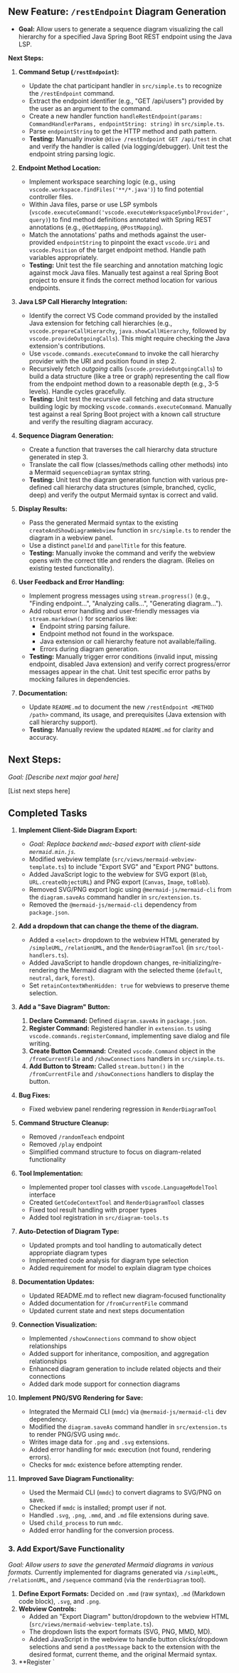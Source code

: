 ## New Feature: `/restEndpoint` Diagram Generation

*   **Goal:** Allow users to generate a sequence diagram visualizing the call hierarchy for a specified Java Spring Boot REST endpoint using the Java LSP.

**Next Steps:**

1.  **Command Setup (`/restEndpoint`):**
    *   Update the chat participant handler in `src/simple.ts` to recognize the `/restEndpoint` command.
    *   Extract the endpoint identifier (e.g., "GET /api/users") provided by the user as an argument to the command.
    *   Create a new handler function `handleRestEndpoint(params: CommandHandlerParams, endpointString: string)` in `src/simple.ts`.
    *   Parse `endpointString` to get the HTTP method and path pattern.
    *   **Testing:** Manually invoke `@dive /restEndpoint GET /api/test` in chat and verify the handler is called (via logging/debugger). Unit test the endpoint string parsing logic.

2.  **Endpoint Method Location:**
    *   Implement workspace searching logic (e.g., using `vscode.workspace.findFiles('**/*.java')`) to find potential controller files.
    *   Within Java files, parse or use LSP symbols (`vscode.executeCommand('vscode.executeWorkspaceSymbolProvider', query)`) to find method definitions annotated with Spring REST annotations (e.g., `@GetMapping`, `@PostMapping`).
    *   Match the annotations' paths and methods against the user-provided `endpointString` to pinpoint the exact `vscode.Uri` and `vscode.Position` of the target endpoint method. Handle path variables appropriately.
    *   **Testing:** Unit test the file searching and annotation matching logic against mock Java files. Manually test against a real Spring Boot project to ensure it finds the correct method location for various endpoints.

3.  **Java LSP Call Hierarchy Integration:**
    *   Identify the correct VS Code command provided by the installed Java extension for fetching call hierarchies (e.g., `vscode.prepareCallHierarchy`, `java.showCallHierarchy`, followed by `vscode.provideOutgoingCalls`). This might require checking the Java extension's contributions.
    *   Use `vscode.commands.executeCommand` to invoke the call hierarchy provider with the URI and position found in step 2.
    *   Recursively fetch *outgoing* calls (`vscode.provideOutgoingCalls`) to build a data structure (like a tree or graph) representing the call flow from the endpoint method down to a reasonable depth (e.g., 3-5 levels). Handle cycles gracefully.
    *   **Testing:** Unit test the recursive call fetching and data structure building logic by mocking `vscode.commands.executeCommand`. Manually test against a real Spring Boot project with a known call structure and verify the resulting diagram accuracy.

4.  **Sequence Diagram Generation:**
    *   Create a function that traverses the call hierarchy data structure generated in step 3.
    *   Translate the call flow (classes/methods calling other methods) into a Mermaid `sequenceDiagram` syntax string.
    *   **Testing:** Unit test the diagram generation function with various pre-defined call hierarchy data structures (simple, branched, cyclic, deep) and verify the output Mermaid syntax is correct and valid.

5.  **Display Results:**
    *   Pass the generated Mermaid syntax to the existing `createAndShowDiagramWebview` function in `src/simple.ts` to render the diagram in a webview panel.
    *   Use a distinct `panelId` and `panelTitle` for this feature.
    *   **Testing:** Manually invoke the command and verify the webview opens with the correct title and renders the diagram. (Relies on existing tested functionality).

6.  **User Feedback and Error Handling:**
    *   Implement progress messages using `stream.progress()` (e.g., "Finding endpoint...", "Analyzing calls...", "Generating diagram...").
    *   Add robust error handling and user-friendly messages via `stream.markdown()` for scenarios like:
        *   Endpoint string parsing failure.
        *   Endpoint method not found in the workspace.
        *   Java extension or call hierarchy feature not available/failing.
        *   Errors during diagram generation.
    *   **Testing:** Manually trigger error conditions (invalid input, missing endpoint, disabled Java extension) and verify correct progress/error messages appear in the chat. Unit test specific error paths by mocking failures in dependencies.

7.  **Documentation:**
    *   Update `README.md` to document the new `/restEndpoint <METHOD /path>` command, its usage, and prerequisites (Java extension with call hierarchy support).
    *   **Testing:** Manually review the updated `README.md` for clarity and accuracy.

## Next Steps:

*Goal: [Describe next major goal here]*

[List next steps here]

## Completed Tasks

1.  **Implement Client-Side Diagram Export:**
    *   *Goal: Replace backend `mmdc`-based export with client-side `mermaid.min.js`.*
    *   Modified webview template (`src/views/mermaid-webview-template.ts`) to include "Export SVG" and "Export PNG" buttons.
    *   Added JavaScript logic to the webview for SVG export (`Blob`, `URL.createObjectURL`) and PNG export (`Canvas`, `Image`, `toBlob`).
    *   Removed SVG/PNG export logic using `@mermaid-js/mermaid-cli` from the `diagram.saveAs` command handler in `src/extension.ts`.
    *   Removed the `@mermaid-js/mermaid-cli` dependency from `package.json`.

2.  **Add a dropdown that can change the theme of the diagram.**
    *   Added a `<select>` dropdown to the webview HTML generated by `/simpleUML`, `/relationUML`, and the `RenderDiagramTool` (in `src/tool-handlers.ts`).
    *   Added JavaScript to handle dropdown changes, re-initializing/re-rendering the Mermaid diagram with the selected theme (`default`, `neutral`, `dark`, `forest`).
    *   Set `retainContextWhenHidden: true` for webviews to preserve theme selection.
2.  **Add a "Save Diagram" Button:**
    1.  **Declare Command:** Defined `diagram.saveAs` in `package.json`.
    2.  **Register Command:** Registered handler in `extension.ts` using `vscode.commands.registerCommand`, implementing save dialog and file writing.
    3.  **Create Button Command:** Created `vscode.Command` object in the `/fromCurrentFile` and `/showConnections` handlers in `src/simple.ts`.
    4.  **Add Button to Stream:** Called `stream.button()` in the `/fromCurrentFile` and `/showConnections` handlers to display the button.

3.  **Bug Fixes:**
    *   Fixed webview panel rendering regression in `RenderDiagramTool`

4.  **Command Structure Cleanup:**
    *   Removed `/randomTeach` endpoint
    *   Removed `/play` endpoint
    *   Simplified command structure to focus on diagram-related functionality

5.  **Tool Implementation:**
    *   Implemented proper tool classes with `vscode.LanguageModelTool` interface
    *   Created `GetCodeContextTool` and `RenderDiagramTool` classes
    *   Fixed tool result handling with proper types
    *   Added tool registration in `src/diagram-tools.ts`

6.  **Auto-Detection of Diagram Type:**
    *   Updated prompts and tool handling to automatically detect appropriate diagram types
    *   Implemented code analysis for diagram type selection
    *   Added requirement for model to explain diagram type choices

7.  **Documentation Updates:**
    *   Updated README.md to reflect new diagram-focused functionality
    *   Added documentation for `/fromCurrentFile` command
    *   Updated current state and next steps documentation

8.  **Connection Visualization:**
    *   Implemented `/showConnections` command to show object relationships
    *   Added support for inheritance, composition, and aggregation relationships
    *   Enhanced diagram generation to include related objects and their connections
    *   Added dark mode support for connection diagrams

9.  **Implement PNG/SVG Rendering for Save:**
    *   Integrated the Mermaid CLI (`mmdc`) via `@mermaid-js/mermaid-cli` dev dependency.
    *   Modified the `diagram.saveAs` command handler in `src/extension.ts` to render PNG/SVG using `mmdc`.
    *   Writes image data for `.png` and `.svg` extensions.
    *   Added error handling for `mmdc` execution (not found, rendering errors).
    *   Checks for `mmdc` existence before attempting render.

10. **Improved Save Diagram Functionality:**
    *   Used the Mermaid CLI (`mmdc`) to convert diagrams to SVG/PNG on save.
    *   Checked if `mmdc` is installed; prompt user if not.
    *   Handled `.svg`, `.png`, `.mmd`, and `.md` file extensions during save.
    *   Used `child_process` to run `mmdc`.
    *   Added error handling for the conversion process.

### 3. Add Export/Save Functionality

*Goal: Allow users to save the generated Mermaid diagrams in various formats.* Currently implemented for diagrams generated via `/simpleUML`, `/relationUML`, and `/sequence` command (via the `renderDiagram` tool).

1.  **Define Export Formats:** Decided on `.mmd` (raw syntax), `.md` (Markdown code block), `.svg`, and `.png`.
2.  **Webview Controls:**
    *   Added an "Export Diagram" button/dropdown to the webview HTML (`src/views/mermaid-webview-template.ts`).
    *   The dropdown lists the export formats (SVG, PNG, MMD, MD).
    *   Added JavaScript in the webview to handle button clicks/dropdown selections and send a `postMessage` back to the extension with the desired format, current theme, and the original Mermaid syntax.
3.  **Register `